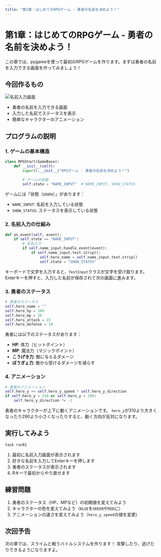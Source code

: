 ```yaml
---
title: "第1章：はじめてのRPGゲーム - 勇者の名前を決めよう！"
---
```


# 第1章：はじめてのRPGゲーム - 勇者の名前を決めよう！

この章では、pygameを使って最初のRPGゲームを作ります。まずは勇者の名前を入力できる画面を作ってみましょう！

## 今回作るもの

![名前入力画面](/images/python-rpg-game/01_name_input.png)

- 勇者の名前を入力できる画面
- 入力した名前でステータスを表示
- 簡単なキャラクターのアニメーション

## プログラムの説明

### 1. ゲームの基本構造

```python
class RPGStart(GameBase):
    def __init__(self):
        super().__init__("RPGゲーム - 勇者の名前を決めよう！")
        
        # ゲームの状態
        self.state = "NAME_INPUT"  # NAME_INPUT, SHOW_STATUS
```

ゲームには「状態（state）」があります：
- `NAME_INPUT`: 名前を入力している状態
- `SHOW_STATUS`: ステータスを表示している状態

### 2. 名前入力の仕組み

```python
def on_event(self, event):
    if self.state == "NAME_INPUT":
        # 名前入力
        if self.name_input.handle_event(event):
            if self.name_input.text.strip():
                self.hero_name = self.name_input.text.strip()
                self.state = "SHOW_STATUS"
```

キーボードで文字を入力すると、`TextInput`クラスが文字を受け取ります。
Enterキーを押すと、入力した名前が保存されて次の画面に進みます。

### 3. 勇者のステータス

```python
# 勇者のステータス
self.hero_name = ""
self.hero_hp = 100
self.hero_mp = 20
self.hero_attack = 15
self.hero_defense = 10
```

勇者には以下のステータスがあります：
- **HP**: 体力（ヒットポイント）
- **MP**: 魔法力（マジックポイント）
- **こうげき力**: 敵に与えるダメージ
- **ぼうぎょ力**: 敵から受けるダメージを減らす

### 4. アニメーション

```python
# 勇者のアニメーション
self.hero_y += self.hero_y_speed * self.hero_y_direction
if self.hero_y > 310 or self.hero_y < 290:
    self.hero_y_direction *= -1
```

勇者のキャラクターが上下に動くアニメーションです。
`hero_y`が310より大きくなったり290より小さくなったりすると、動く方向が反対になります。

## 実行してみよう

```bash
task run01
```

1. 最初に名前入力画面が表示されます
2. 好きな名前を入力してEnterキーを押します
3. 勇者のステータスが表示されます
4. Rキーで最初からやり直せます

## 練習問題

1. 勇者のステータス（HP、MPなど）の初期値を変えてみよう
2. キャラクターの色を変えてみよう（`BLUE`を`GREEN`や`RED`に）
3. アニメーションの速さを変えてみよう（`hero_y_speed`の値を変更）

## 次回予告

次の章では、スライムと戦うバトルシステムを作ります！
攻撃したり、逃げたりできるようになりますよ。